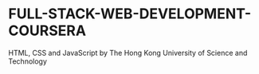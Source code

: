 # FULL-STACK-WEB-DEVELOPMENT-COURSERA
HTML, CSS and JavaScript
by The Hong Kong University of Science and Technology
